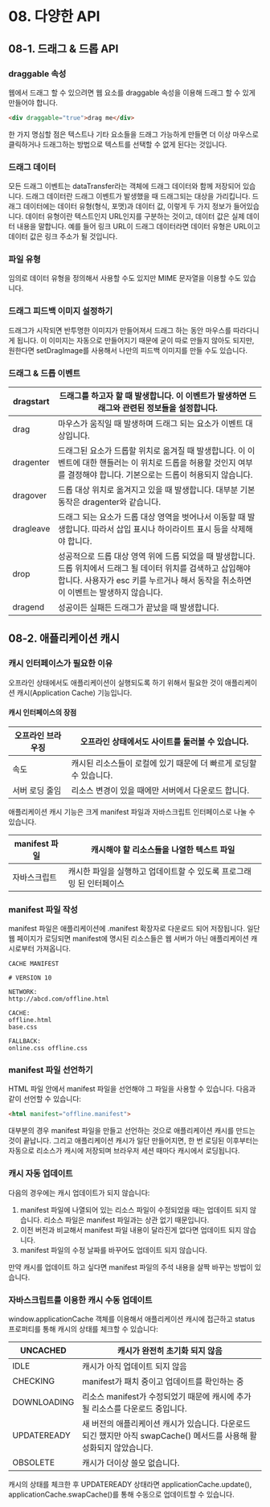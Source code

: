 # 08. 다양한 API

## 08-1. 드래그 & 드롭 API

### draggable 속성
웹에서 드래그 할 수 있으려면 웹 요소를 draggable 속성을 이용해 드래그 할 수 있게 만들어야 합니다.

```html
<div draggable="true">drag me</div>
```

한 가지 명심할 점은 텍스트나 기타 요소들을 드래그 가능하게 만들면 더 이상 마우스로 클릭하거나 드래그하는 방법으로 텍스트를 선택할 수 없게 된다는 것입니다.

### 드래그 데이터
모든 드래그 이벤트는 dataTransfer라는 객체에 드래그 데이터와 함께 저장되어 있습니다. 드래그 데이터란 드래그 이벤트가 발생했을 때 드래그되는 대상을 가리킵니다.
드래그 데이터에는 데이터 유형(형식, 포맷)과 데이터 값, 이렇게 두 가지 정보가 들어있습니다. 데이터 유형이란 텍스트인지 URL인지를 구분하는 것이고, 데이터 값은 실제 데이터 내용을 말합니다.
예를 들어 링크 URL이 드래그 데이터라면 데이터 유형은 URL이고 데이터 값은 링크 주소가 될 것입니다.

### 파일 유형
임의로 데이터 유형을 정의해서 사용할 수도 있지만 MIME 문자열을 이용할 수도 있습니다.

### 드래그 피드백 이미지 설정하기
드래그가 시작되면 반투명한 이미지가 만들어져서 드래그 하는 동안 마우스를 따라다니게 됩니다. 이 이미지는 자동으로 만들어지기 때문에 굳이 따로 만들지 않아도 되지만, 원한다면 setDragImage를 사용해서 나만의 피드백 이미지를 만들 수도 있습니다.

### 드래그 & 드롭 이벤트
| dragstart | 드래그를 하고자 할 때 발생합니다. 이 이벤트가 발생하면 드래그와 관련된 정보들을 설정합니다. |
| --- | --- |
| drag | 마우스가 움직일 때 발생하며 드래그 되는 요소가 이벤트 대상입니다. |
| dragenter | 드래그된 요소가 드롭할 위치로 옮겨질 때 발생합니다. 이 이벤트에 대한 핸들러는 이 위치로 드롭을 허용할 것인지 여부를 결정해야 합니다. 기본으로는 드롭이 허용되지 않습니다. |
| dragover | 드롭 대상 위치로 옮겨지고 있을 때 발생합니다. 대부분 기본 동작은 dragenter와 같습니다. |
| dragleave | 드래그 되는 요소가 드롭 대상 영역을 벗어나서 이동할 때 발생합니다. 따라서 삽입 표시나 하이라이트 표시 등을 삭제해야 합니다. |
| drop | 성공적으로 드롭 대상 영역 위에 드롭 되었을 때 발생합니다. 드롭 위치에서 드래그 될 데이터 위치를 검색하고 삽입해야 합니다. 사용자가 esc 키를 누르거나 해서 동작을 취소하면 이 이벤트는 발생하지 않습니다. |
| dragend | 성공이든 실패든 드래그가 끝났을 때 발생합니다. |

## 08-2. 애플리케이션 캐시

### 캐시 인터페이스가 필요한 이유
오프라인 상태에서도 애플리케이션이 실행되도록 하기 위해서 필요한 것이 애플리케이션 캐시(Application Cache) 기능입니다.

#### 캐시 인터페이스의 장점
| 오프라인 브라우징 | 오프라인 상태에서도 사이트를 둘러볼 수 있습니다. |
| --- | --- |
| 속도 | 캐시된 리소스들이 로컬에 있기 때문에 더 빠르게 로딩할 수 있습니다. |
| 서버 로딩 줄임 | 리소스 변경이 있을 때에만 서버에서 다운로드 합니다. |

애플리케이션 캐시 기능은 크게 manifest 파일과 자바스크립트 인터페이스로 나눌 수 있습니다.

| manifest 파일 | 캐시해야 할 리소스들을 나열한 텍스트 파일 |
| --- | --- |
| 자바스크립트 | 캐시한 파일을 실행하고 업데이트할 수 있도록 프로그래밍 된 인터페이스 |

### manifest 파일 작성
manifest 파일은 애플리케이션에 .manifest 확장자로 다운로드 되어 저장됩니다. 일단 웹 페이지가 로딩되면 manifest에 명시된 리소스들은 웹 서버가 아닌 애플리케이션 캐시로부터 가져옵니다.

```
CACHE MANIFEST

# VERSION 10

NETWORK:
http://abcd.com/offline.html

CACHE:
offline.html
base.css

FALLBACK:
online.css offline.css
```

### manifest 파일 선언하기
HTML 파일 안에서 manifest 파일을 선언해야 그 파일을 사용할 수 있습니다. 다음과 같이 선언할 수 있습니다:

```html
<html manifest="offline.manifest">
```

대부분의 경우 manifest 파일을 만들고 선언하는 것으로 애플리케이션 캐시를 만드는 것이 끝납니다. 그리고 애플리케이션 캐시가 일단 만들어지면, 한 번 로딩된 이후부터는 자동으로 리소스가 캐시에 저장되며 브라우저 세션 때마다 캐시에서 로딩됩니다.

### 캐시 자동 업데이트
다음의 경우에는 캐시 업데이트가 되지 않습니다:

1. manifest 파일에 나열되어 있는 리소스 파일이 수정되었을 때는 업데이트 되지 않습니다. 리소스 파일은 manifest 파일과는 상관 없기 때문입니다.
2. 이전 버전과 비교해서 manifest 파일 내용이 달라진게 없다면 업데이트 되지 않습니다.
3. manifest 파일의 수정 날짜를 바꾸어도 업데이트 되지 않습니다.

만약 캐시를 업데이트 하고 싶다면 manifest 파일의 주석 내용을 살짝 바꾸는 방법이 있습니다.

### 자바스크립트를 이용한 캐시 수동 업데이트
window.applicationCache 객체를 이용해서 애플리케이션 캐시에 접근하고 status 프로퍼티를 통해 캐시의 상태를 체크할 수 있습니다:

| UNCACHED | 캐시가 완전히 초기화 되지 않음 |
| --- | --- |
| IDLE | 캐시가 아직 업데이트 되지 않음 |
| CHECKING | manifest가 패치 중이고 업데이트를 확인하는 중 |
| DOWNLOADING | 리소스 manifest가 수정되었기 때문에 캐시에 추가될 리소스를 다운로드 중입니다. |
| UPDATEREADY | 새 버전의 애플리케이션 캐시가 있습니다. 다운로드 되긴 했지만 아직 swapCache() 메서드를 사용해 활성화되지 않았습니다. |
| OBSOLETE | 캐시가 더이상 쓸모 없습니다. |

캐시의 상태를 체크한 후 UPDATEREADY 상태라면 applicationCache.update(), applicationCache.swapCache()를 통해 수동으로 업데이트할 수 있습니다.
